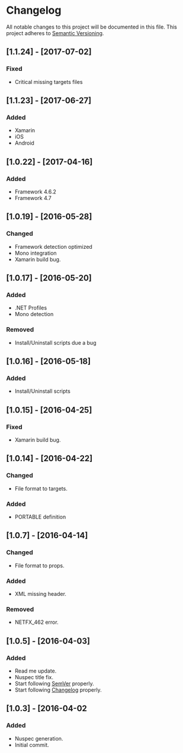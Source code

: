 # Changelog
All notable changes to this project will be documented in this file.
This project adheres to [Semantic Versioning](http://semver.org/).

## [1.1.24] - [2017-07-02]
### Fixed
- Critical missing targets files

## [1.1.23] - [2017-06-27]
### Added
- Xamarin
- iOS
- Android

## [1.0.22] - [2017-04-16]
### Added
- Framework 4.6.2
- Framework 4.7

## [1.0.19] - [2016-05-28]
### Changed
- Framework detection optimized
- Mono integration
- Xamarin build bug.

## [1.0.17] - [2016-05-20]
### Added
- .NET Profiles
- Mono detection

### Removed
- Install/Uninstall scripts due a bug

## [1.0.16] - [2016-05-18]
### Added
- Install/Uninstall scripts

## [1.0.15] - [2016-04-25]
### Fixed
- Xamarin build bug.

## [1.0.14] - [2016-04-22]
### Changed
- File format to targets.

### Added
- PORTABLE definition

## [1.0.7] - [2016-04-14]
### Changed
- File format to props.

### Added
- XML missing header.

### Removed
- NETFX_462 error.

## [1.0.5] - [2016-04-03]
### Added
- Read me update.
- Nuspec title fix.
- Start following [SemVer](http://semver.org) properly.
- Start following [Changelog](http://keepachangelog.com/) properly.

## [1.0.3] - [2016-04-02
### Added
- Nuspec generation.
- Initial commit.
